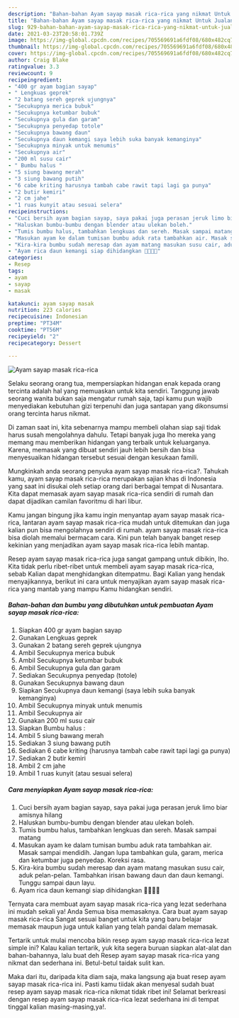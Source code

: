 ```yaml
---
description: "Bahan-bahan Ayam sayap masak rica-rica yang nikmat Untuk Jualan"
title: "Bahan-bahan Ayam sayap masak rica-rica yang nikmat Untuk Jualan"
slug: 929-bahan-bahan-ayam-sayap-masak-rica-rica-yang-nikmat-untuk-jualan
date: 2021-03-23T20:58:01.739Z
image: https://img-global.cpcdn.com/recipes/705569691a6fdf08/680x482cq70/ayam-sayap-masak-rica-rica-foto-resep-utama.jpg
thumbnail: https://img-global.cpcdn.com/recipes/705569691a6fdf08/680x482cq70/ayam-sayap-masak-rica-rica-foto-resep-utama.jpg
cover: https://img-global.cpcdn.com/recipes/705569691a6fdf08/680x482cq70/ayam-sayap-masak-rica-rica-foto-resep-utama.jpg
author: Craig Blake
ratingvalue: 3.3
reviewcount: 9
recipeingredient:
- "400 gr ayam bagian sayap"
- " Lengkuas geprek"
- "2 batang sereh geprek ujungnya"
- "Secukupnya merica bubuk"
- "Secukupnya ketumbar bubuk"
- "Secukupnya gula dan garam"
- "Secukupnya penyedap totole"
- "Secukupnya bawang daun"
- "Secukupnya daun kemangi saya lebih suka banyak kemanginya"
- "Secukupnya minyak untuk menumis"
- "Secukupnya air"
- "200 ml susu cair"
- " Bumbu halus "
- "5 siung bawang merah"
- "3 siung bawang putih"
- "6 cabe kriting harusnya tambah cabe rawit tapi lagi ga punya"
- "2 butir kemiri"
- "2 cm jahe"
- "1 ruas kunyit atau sesuai selera"
recipeinstructions:
- "Cuci bersih ayam bagian sayap, saya pakai juga perasan jeruk limo biar amisnya hilang"
- "Haluskan bumbu-bumbu dengan blender atau ulekan boleh."
- "Tumis bumbu halus, tambahkan lengkuas dan sereh. Masak sampai matang"
- "Masukan ayam ke dalam tumisan bumbu aduk rata tambahkan air. Masak sampai mendidih. Jangan lupa tambahkan gula, garam, merica dan ketumbar juga penyedap. Koreksi rasa."
- "Kira-kira bumbu sudah meresap dan ayam matang masukan susu cair, aduk pelan-pelan. Tambahkan irisan bawang daun dan daun kemangi. Tunggu sampai daun layu."
- "Ayam rica daun kemangi siap dihidangkan 🤤🤤🤤🤤"
categories:
- Resep
tags:
- ayam
- sayap
- masak

katakunci: ayam sayap masak 
nutrition: 223 calories
recipecuisine: Indonesian
preptime: "PT34M"
cooktime: "PT56M"
recipeyield: "2"
recipecategory: Dessert

---
```



![Ayam sayap masak rica-rica](https://img-global.cpcdn.com/recipes/705569691a6fdf08/680x482cq70/ayam-sayap-masak-rica-rica-foto-resep-utama.jpg)

Selaku seorang orang tua, mempersiapkan hidangan enak kepada orang tercinta adalah hal yang memuaskan untuk kita sendiri. Tanggung jawab seorang  wanita bukan saja mengatur rumah saja, tapi kamu pun wajib menyediakan kebutuhan gizi terpenuhi dan juga santapan yang dikonsumsi orang tercinta harus nikmat.

Di zaman  saat ini, kita sebenarnya mampu membeli olahan siap saji tidak harus susah mengolahnya dahulu. Tetapi banyak juga lho mereka yang memang mau memberikan hidangan yang terbaik untuk keluarganya. Karena, memasak yang dibuat sendiri jauh lebih bersih dan bisa menyesuaikan hidangan tersebut sesuai dengan kesukaan famili. 



Mungkinkah anda seorang penyuka ayam sayap masak rica-rica?. Tahukah kamu, ayam sayap masak rica-rica merupakan sajian khas di Indonesia yang saat ini disukai oleh setiap orang dari berbagai tempat di Nusantara. Kita dapat memasak ayam sayap masak rica-rica sendiri di rumah dan dapat dijadikan camilan favoritmu di hari libur.

Kamu jangan bingung jika kamu ingin menyantap ayam sayap masak rica-rica, lantaran ayam sayap masak rica-rica mudah untuk ditemukan dan juga kalian pun bisa mengolahnya sendiri di rumah. ayam sayap masak rica-rica bisa diolah memalui bermacam cara. Kini pun telah banyak banget resep kekinian yang menjadikan ayam sayap masak rica-rica lebih mantap.

Resep ayam sayap masak rica-rica juga sangat gampang untuk dibikin, lho. Kita tidak perlu ribet-ribet untuk membeli ayam sayap masak rica-rica, sebab Kalian dapat menghidangkan ditempatmu. Bagi Kalian yang hendak menyajikannya, berikut ini cara untuk menyajikan ayam sayap masak rica-rica yang mantab yang mampu Kamu hidangkan sendiri.

<!--inarticleads1-->

##### Bahan-bahan dan bumbu yang dibutuhkan untuk pembuatan Ayam sayap masak rica-rica:

1. Siapkan 400 gr ayam bagian sayap
1. Gunakan  Lengkuas geprek
1. Gunakan 2 batang sereh geprek ujungnya
1. Ambil Secukupnya merica bubuk
1. Ambil Secukupnya ketumbar bubuk
1. Ambil Secukupnya gula dan garam
1. Sediakan Secukupnya penyedap (totole)
1. Gunakan Secukupnya bawang daun
1. Siapkan Secukupnya daun kemangi (saya lebih suka banyak kemanginya)
1. Ambil Secukupnya minyak untuk menumis
1. Ambil Secukupnya air
1. Gunakan 200 ml susu cair
1. Siapkan  Bumbu halus :
1. Ambil 5 siung bawang merah
1. Sediakan 3 siung bawang putih
1. Sediakan 6 cabe kriting (harusnya tambah cabe rawit tapi lagi ga punya)
1. Sediakan 2 butir kemiri
1. Ambil 2 cm jahe
1. Ambil 1 ruas kunyit (atau sesuai selera)




<!--inarticleads2-->

##### Cara menyiapkan Ayam sayap masak rica-rica:

1. Cuci bersih ayam bagian sayap, saya pakai juga perasan jeruk limo biar amisnya hilang
1. Haluskan bumbu-bumbu dengan blender atau ulekan boleh.
1. Tumis bumbu halus, tambahkan lengkuas dan sereh. Masak sampai matang
1. Masukan ayam ke dalam tumisan bumbu aduk rata tambahkan air. Masak sampai mendidih. Jangan lupa tambahkan gula, garam, merica dan ketumbar juga penyedap. Koreksi rasa.
1. Kira-kira bumbu sudah meresap dan ayam matang masukan susu cair, aduk pelan-pelan. Tambahkan irisan bawang daun dan daun kemangi. Tunggu sampai daun layu.
1. Ayam rica daun kemangi siap dihidangkan 🤤🤤🤤🤤




Ternyata cara membuat ayam sayap masak rica-rica yang lezat sederhana ini mudah sekali ya! Anda Semua bisa memasaknya. Cara buat ayam sayap masak rica-rica Sangat sesuai banget untuk kita yang baru belajar memasak maupun juga untuk kalian yang telah pandai dalam memasak.

Tertarik untuk mulai mencoba bikin resep ayam sayap masak rica-rica lezat simple ini? Kalau kalian tertarik, yuk kita segera buruan siapkan alat-alat dan bahan-bahannya, lalu buat deh Resep ayam sayap masak rica-rica yang nikmat dan sederhana ini. Betul-betul taidak sulit kan. 

Maka dari itu, daripada kita diam saja, maka langsung aja buat resep ayam sayap masak rica-rica ini. Pasti kamu tiidak akan menyesal sudah buat resep ayam sayap masak rica-rica nikmat tidak ribet ini! Selamat berkreasi dengan resep ayam sayap masak rica-rica lezat sederhana ini di tempat tinggal kalian masing-masing,ya!.

